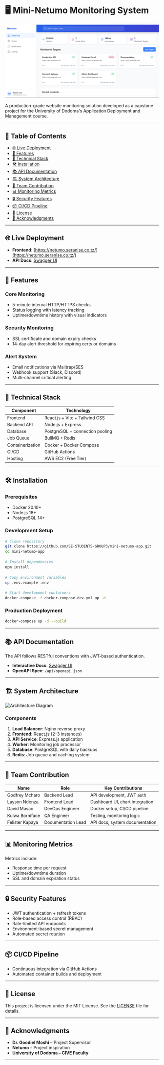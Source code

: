 # 🖥️ Mini-Netumo Monitoring System

![Mini-Netumo Dashboard Preview](docs/dashboard-preview.png)

A production-grade website monitoring solution developed as a capstone project for the University of Dodoma's Application Deployment and Management course.

---

## 📑 Table of Contents

- [🌐 Live Deployment](#-live-deployment)
- [🚀 Features](#-features)
- [🧰 Technical Stack](#-technical-stack)
- [🛠️ Installation](#-installation)
- [📚 API Documentation](#-api-documentation)
- [🏗️ System Architecture](#-system-architecture)
- [🤝 Team Contribution](#-team-contribution)
- [📊 Monitoring Metrics](#-monitoring-metrics)
- [🔒 Security Features](#-security-features)
- [📦 CI/CD Pipeline](#-cicd-pipeline)
- [📝 License](#-license)
- [🙏 Acknowledgments](#-acknowledgments)

---

## 🌐 Live Deployment

- **Frontend**: [https://netumo.seranise.co.tz/](https://netumo.seranise.co.tz/)
- **API Docs**: [Swagger UI](https://netumo.seranise.co.tz/api/)

---

## 🚀 Features

### Core Monitoring

- 5-minute interval HTTP/HTTPS checks
- Status logging with latency tracking
- Uptime/downtime history with visual indicators

### Security Monitoring

- SSL certificate and domain expiry checks
- 14-day alert threshold for expiring certs or domains

### Alert System

- Email notifications via Mailtrap/SES
- Webhook support (Slack, Discord)
- Multi-channel critical alerting

---

## 🧰 Technical Stack

| Component        | Technology                      |
| ---------------- | ------------------------------- |
| Frontend         | React.js + Vite + Tailwind CSS  |
| Backend API      | Node.js + Express               |
| Database         | PostgreSQL + connection pooling |
| Job Queue        | BullMQ + Redis                  |
| Containerization | Docker + Docker Compose         |
| CI/CD            | GitHub Actions                  |
| Hosting          | AWS EC2 (Free Tier)             |

---

## 🛠️ Installation

### Prerequisites

- Docker 20.10+
- Node.js 18+
- PostgreSQL 14+

### Development Setup

```bash
# Clone repository
git clone https://github.com/SE-STUDENTS-GROUP3/mini-netumo-app.git
cd mini-netumo-app

# Install dependencies
npm install

# Copy environment variables
cp .env.example .env

# Start development containers
docker-compose -f docker-compose.dev.yml up -d
```

### Production Deployment

```bash
docker-compose up -d --build
```

---

## 📚 API Documentation

The API follows RESTful conventions with JWT-based authentication.

- **Interactive Docs**: [Swagger UI](https://netumo.seranise.co.tz/api/)
- **OpenAPI Spec**: `/api/openapi.json`

---

## 🏗️ System Architecture

![Architecture Diagram](https://docs/architecture.png)

### Components

1. **Load Balancer**: Nginx reverse proxy
2. **Frontend**: React.js (2–3 instances)
3. **API Service**: Express.js application
4. **Worker**: Monitoring job processor
5. **Database**: PostgreSQL with daily backups
6. **Redis**: Job queue and caching system

---

## 🤝 Team Contribution

| Name            | Role               | Key Contributions               |
| --------------- | ------------------ | ------------------------------- |
| Godfrey Mcharo  | Backend Lead       | API development, JWT auth       |
| Layson Ndenza   | Frontend Lead      | Dashboard UI, chart integration |
| David Masao     | DevOps Engineer    | Docker setup, CI/CD pipeline    |
| Kulwa Borniface | QA Engineer        | Testing, monitoring logic       |
| Felister Kapaya | Documentation Lead | API docs, system documentation  |

---

## 📊 Monitoring Metrics

Metrics include:

- Response time per request
- Uptime/downtime duration
- SSL and domain expiration status

---

## 🔒 Security Features

- JWT authentication + refresh tokens
- Role-based access control (RBAC)
- Rate-limited API endpoints
- Environment-based secret management
- Automated secret rotation

---

## 📦 CI/CD Pipeline

- Continuous integration via GitHub Actions
- Automated container builds and deployment

---

## 📝 License

This project is licensed under the MIT License. See the [LICENSE](https://license/) file for details.

---

## 🙏 Acknowledgments

- **Dr. Goodiel Moshi** – Project Supervisor
- **Netumo** – Project inspiration
- **University of Dodoma – CIVE Faculty**

---
